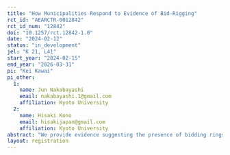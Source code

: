 ```yaml
---
title: "How Municipalities Respond to Evidence of Bid-Rigging"
rct_id: "AEARCTR-0012842"
rct_id_num: "12842"
doi: "10.1257/rct.12842-1.0"
date: "2024-02-12"
status: "in_development"
jel: "K 21, L41"
start_year: "2024-02-15"
end_year: "2026-03-31"
pi: "Kei Kawai"
pi_other:
  1:
    name: Jun Nakabayashi
    email: nakabayashi.1@gmail.com
    affiliation: Kyoto University
  2:
    name: Hisaki Kono
    email: hisakijapan@gmail.com
    affiliation: Kyoto University
abstract: "We provide evidence suggesting the presence of bidding rings to some municipalities. We are interested in understanding whether this information has any impact on subsequent auction outcomes."
layout: registration
---
```


